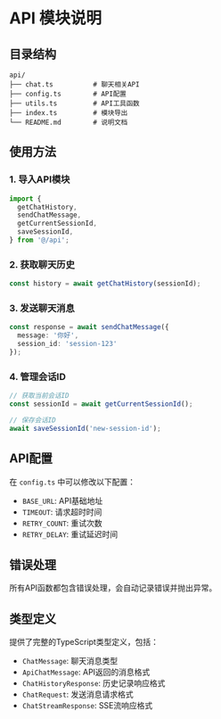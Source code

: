 # API 模块说明

## 目录结构

```
api/
├── chat.ts          # 聊天相关API
├── config.ts        # API配置
├── utils.ts         # API工具函数
├── index.ts         # 模块导出
└── README.md        # 说明文档
```

## 使用方法

### 1. 导入API模块

```typescript
import {
  getChatHistory,
  sendChatMessage,
  getCurrentSessionId,
  saveSessionId,
} from '@/api';
```

### 2. 获取聊天历史

```typescript
const history = await getChatHistory(sessionId);
```

### 3. 发送聊天消息

```typescript
const response = await sendChatMessage({
  message: '你好',
  session_id: 'session-123'
});
```

### 4. 管理会话ID

```typescript
// 获取当前会话ID
const sessionId = await getCurrentSessionId();

// 保存会话ID
await saveSessionId('new-session-id');
```

## API配置

在 `config.ts` 中可以修改以下配置：

- `BASE_URL`: API基础地址
- `TIMEOUT`: 请求超时时间
- `RETRY_COUNT`: 重试次数
- `RETRY_DELAY`: 重试延迟时间

## 错误处理

所有API函数都包含错误处理，会自动记录错误并抛出异常。

## 类型定义

提供了完整的TypeScript类型定义，包括：

- `ChatMessage`: 聊天消息类型
- `ApiChatMessage`: API返回的消息格式
- `ChatHistoryResponse`: 历史记录响应格式
- `ChatRequest`: 发送消息请求格式
- `ChatStreamResponse`: SSE流响应格式
